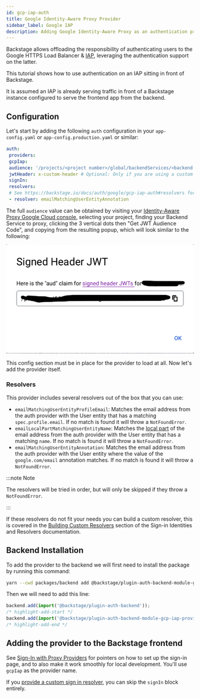 ```yaml
---
id: gcp-iap-auth
title: Google Identity-Aware Proxy Provider
sidebar_label: Google IAP
description: Adding Google Identity-Aware Proxy as an authentication provider in Backstage
---
```


Backstage allows offloading the responsibility of authenticating users to the
Google HTTPS Load Balancer & [IAP](https://cloud.google.com/iap), leveraging the
authentication support on the latter.

This tutorial shows how to use authentication on an IAP sitting in front of
Backstage.

It is assumed an IAP is already serving traffic in front of a Backstage instance
configured to serve the frontend app from the backend.

## Configuration

Let's start by adding the following `auth` configuration in your
`app-config.yaml` or `app-config.production.yaml` or similar:

```yaml
auth:
 providers:
 gcpIap:
 audience: '/projects/<project number>/global/backendServices/<backend service id>'
 jwtHeader: x-custom-header # Optional: Only if you are using a custom header for the IAP JWT
 signIn:
 resolvers:
 # See https://backstage.io/docs/auth/google/gcp-iap-auth#resolvers for more resolvers
 - resolver: emailMatchingUserEntityAnnotation
```

The full `audience` value can be obtained by visiting your [Identity-Aware Proxy Google Cloud console](https://console.cloud.google.com/security/iap), selecting your project, finding your Backend Service to proxy, clicking the 3 vertical dots then "Get JWT Audience Code", and copying from the resulting popup, which will look similar to the following:

![Identity-Aware Proxy JWT Audience Code popup](../../assets/auth/gcp-iap-jwt-audience-code-popup.png)

This config section must be in place for the provider to load at all. Now let's
add the provider itself.

### Resolvers

This provider includes several resolvers out of the box that you can use:

- `emailMatchingUserEntityProfileEmail`: Matches the email address from the auth provider with the User entity that has a matching `spec.profile.email`. If no match is found it will throw a `NotFoundError`.
- `emailLocalPartMatchingUserEntityName`: Matches the [local part](https://en.wikipedia.org/wiki/Email_address#Local-part) of the email address from the auth provider with the User entity that has a matching `name`. If no match is found it will throw a `NotFoundError`.
- `emailMatchingUserEntityAnnotation`: Matches the email address from the auth provider with the User entity where the value of the `google.com/email` annotation matches. If no match is found it will throw a `NotFoundError`.

:::note Note

The resolvers will be tried in order, but will only be skipped if they throw a `NotFoundError`.

:::

If these resolvers do not fit your needs you can build a custom resolver, this is covered in the [Building Custom Resolvers](../identity-resolver.md#building-custom-resolvers) section of the Sign-in Identities and Resolvers documentation.

## Backend Installation

To add the provider to the backend we will first need to install the package by running this command:

```bash title="from your Backstage root directory"
yarn --cwd packages/backend add @backstage/plugin-auth-backend-module-gcp-iap-provider
```

Then we will need to add this line:

```ts title="in packages/backend/src/index.ts"
backend.add(import('@backstage/plugin-auth-backend'));
/* highlight-add-start */
backend.add(import('@backstage/plugin-auth-backend-module-gcp-iap-provider'));
/* highlight-add-end */
```

## Adding the provider to the Backstage frontend

See [Sign-In with Proxy Providers](../index.md#sign-in-with-proxy-providers) for pointers on how to set up the sign-in page, and to also make it work smoothly for local development. You'll use `gcpIap` as the provider name.

If you [provide a custom sign in resolver](https://backstage.io/docs/auth/identity-resolver#building-custom-resolvers), you can skip the `signIn` block entirely.
